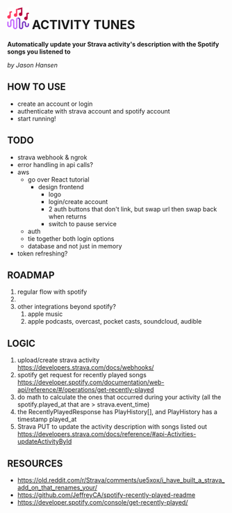 # <img src="src/assets/activity_tunes_icon.png" width="50" height="50" /> ACTIVITY TUNES
**Automatically update your Strava activity's description with the Spotify songs you listened to**

*by Jason Hansen*

## HOW TO USE
- create an account or login
- authenticate with strava account and spotify account
- start running!

## TODO
- strava webhook & ngrok
- error handling in api calls?
- aws
  - go over React tutorial
    - design frontend
      - logo
      - login/create account
      - 2 auth buttons that don't link, but swap url then swap back when returns
      - switch to pause service
  - auth
  - tie together both login options
  - database and not just in memory
- token refreshing?

## ROADMAP
1. regular flow with spotify
2. 
3. other integrations beyond spotify?
   1. apple music
   2. apple podcasts, overcast, pocket casts, soundcloud, audible

## LOGIC
1. upload/create strava activity https://developers.strava.com/docs/webhooks/
2. spotify get request for recently played songs https://developer.spotify.com/documentation/web-api/reference/#/operations/get-recently-played
3. do math to calculate the ones that occurred during your activity (all the spotify.played_at that are > strava.event_time)
  1. the RecentlyPlayedResponse has PlayHistory[], and PlayHistory has a timestamp played_at
4. Strava PUT to update the activity description with songs listed out https://developers.strava.com/docs/reference/#api-Activities-updateActivityById

## RESOURCES
- https://old.reddit.com/r/Strava/comments/ue5xox/i_have_built_a_strava_add_on_that_renames_your/
- https://github.com/JeffreyCA/spotify-recently-played-readme
- https://developer.spotify.com/console/get-recently-played/